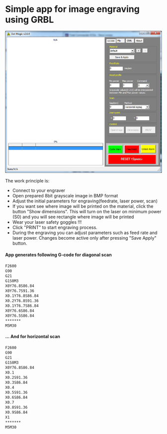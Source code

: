 # Simple app for image engraving using GRBL

![Screenshot](scr/scr1.png)
 
 The work principle is:

* Connect to your engraver
* Open prepared 8bit grayscale image in BMP format
* Adjust the initial parameters for engraving(feedrate, laser power, scan)
* If you want see where image will be printed on the material, click the button "Show dimensions". This will turn on the laser on minimum power (S0) and you will see rectangle where image will be printed
* Wear your laser safety goggles !!!
* Click "PRINT" to start engraving process.
* During the engraving you can adjust parameters such as feed rate and laser power. Changes become active only after pressing  "Save Apply" button. 


#### App generates following G-code for diagonal scan
```
F2600
G90
G21
G1S0M3
X0Y76.8S86.84
X0Y76.7S91.36
X0.1Y76.8S86.84
X0.2Y76.8S91.36
X0.1Y76.7S86.84
X0Y76.6S86.84
X0Y76.5S86.84
*******
M5M30
```
#### ... And for horizontal scan
```
F2600
G90
G21
G1S0M3
X0Y76.8S86.84
X0.1
X0.2S91.36
X0.3S86.84
X0.4
X0.5S91.36
X0.6S86.84
X0.7
X0.8S91.36
X0.9S86.84
X1
*******
M5M30
```
